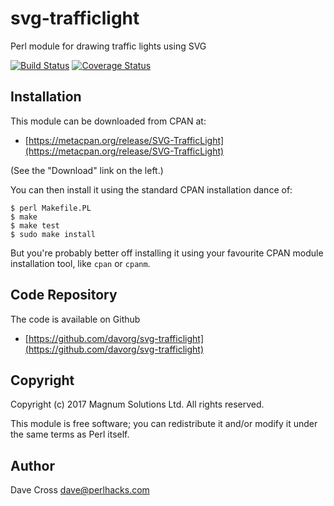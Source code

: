 # svg-trafficlight

Perl module for drawing traffic lights using SVG

[![Build Status](https://travis-ci.org/davorg/svg-trafficlight.svg?branch=master)](https://travis-ci.org/davorg/svg-trafficlight) [![Coverage Status](https://coveralls.io/repos/github/davorg/svg-trafficlight/badge.svg?branch=master)](https://coveralls.io/github/davorg/svg-trafficlight?branch=master)

## Installation

This module can be downloaded from CPAN at:

* [https://metacpan.org/release/SVG-TrafficLight](https://metacpan.org/release/SVG-TrafficLight)
    
(See the "Download" link on the left.)
    
You can then install it using the standard CPAN installation dance of:

    $ perl Makefile.PL
    $ make
    $ make test
    $ sudo make install
    
But you're probably better off installing it using your favourite CPAN module
installation tool, like `cpan` or `cpanm`.

## Code Repository

The code is available on Github

* [https://github.com/davorg/svg-trafficlight](https://github.com/davorg/svg-trafficlight)
    
## Copyright

Copyright (c) 2017 Magnum Solutions Ltd. All rights reserved.

This module is free software; you can redistribute it and/or modify it under the same terms as Perl itself.

## Author

Dave Cross <dave@perlhacks.com>
